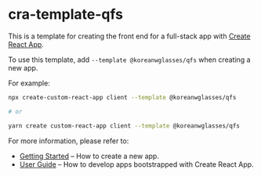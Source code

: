 # cra-template-qfs

This is a template for creating the front end for a full-stack app with [Create React App](https://github.com/facebook/create-react-app).

To use this template, add `--template @koreanwglasses/qfs` when creating a new app.

For example:

```sh
npx create-custom-react-app client --template @koreanwglasses/qfs

# or

yarn create custom-react-app client --template @koreanwglasses/qfs
```

For more information, please refer to:

- [Getting Started](https://create-react-app.dev/docs/getting-started) – How to create a new app.
- [User Guide](https://create-react-app.dev) – How to develop apps bootstrapped with Create React App.
